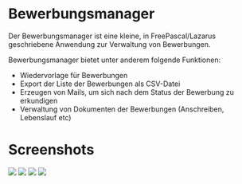 # Bewerbungsmanager
Der Bewerbungsmanager ist eine kleine, in FreePascal/Lazarus geschriebene Anwendung
zur Verwaltung von Bewerbungen.

Bewerbungsmanager bietet unter anderem folgende Funktionen:
* Wiedervorlage für Bewerbungen
* Export der Liste der Bewerbungen als CSV-Datei
* Erzeugen von Mails, um sich nach dem Status der Bewerbung zu erkundigen
* Verwaltung von Dokumenten der Bewerbungen (Anschreiben, Lebenslauf etc)

# Screenshots

![](http://i.imgur.com/WwO7B2n.png)
![](http://i.imgur.com/nmlrhTt.png)
![](http://i.imgur.com/oaFRcDz.png)
![](http://i.imgur.com/N0lGgkx.png)
